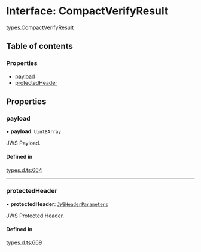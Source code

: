 # Interface: CompactVerifyResult

[types](../modules/types.md).CompactVerifyResult

## Table of contents

### Properties

- [payload](types.CompactVerifyResult.md#payload)
- [protectedHeader](types.CompactVerifyResult.md#protectedheader)

## Properties

### payload

• **payload**: `Uint8Array`

JWS Payload.

#### Defined in

[types.d.ts:664](https://github.com/panva/jose/blob/v3.15.0/src/types.d.ts#L664)

___

### protectedHeader

• **protectedHeader**: [`JWSHeaderParameters`](types.JWSHeaderParameters.md)

JWS Protected Header.

#### Defined in

[types.d.ts:669](https://github.com/panva/jose/blob/v3.15.0/src/types.d.ts#L669)

